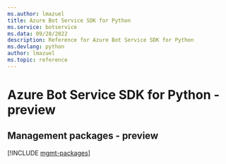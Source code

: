 ```yaml
---
ms.author: lmazuel
title: Azure Bot Service SDK for Python
ms.service: botservice
ms.data: 09/28/2022
description: Reference for Azure Bot Service SDK for Python
ms.devlang: python
author: lmazuel
ms.topic: reference
---
```

# Azure Bot Service SDK for Python - preview

## Management packages - preview
[!INCLUDE [mgmt-packages](bot-service-mgmt-index.md)]